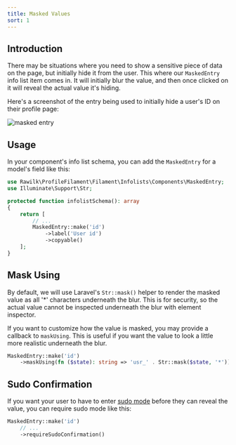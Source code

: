```yaml
---
title: Masked Values
sort: 1
---
```


## Introduction

There may be situations where you need to show a sensitive piece of data on the page, but initially hide it from the user. This where our `MaskedEntry` info list item comes in. It will initially blur the value, and then once clicked on it will reveal the actual value it's hiding.

Here's a screenshot of the entry being used to initially hide a user's ID on their profile page:

![masked entry](https://github.com/rawilk/profile-filament-plugin/blob/main/assets/images/masked-entry.png)

## Usage

In your component's info list schema, you can add the `MaskedEntry` for a model's field like this:

```php
use Rawilk\ProfileFilament\Filament\Infolists\Components\MaskedEntry;
use Illuminate\Support\Str;

protected function infolistSchema(): array
{
    return [
        // ...
        MaskedEntry::make('id')
            ->label('User id')
            ->copyable()
    ];
}
```

## Mask Using

By default, we will use Laravel's `Str::mask()` helper to render the masked value as all '*' characters underneath the blur. This is for security, so the actual value cannot be inspected underneath the blur with element inspector.

If you want to customize how the value is masked, you may provide a callback to `maskUsing`. This is useful if you want the value to look a little more realistic underneath the blur.

```php
MaskedEntry::make('id')
    ->maskUsing(fn ($state): string => 'usr_' . Str::mask($state, '*'))
```

## Sudo Confirmation

If you want your user to have to enter [sudo mode](/docs/profile-filament-plugin/{version}/advanced-usage/sudo) before they can reveal the value, you can require sudo mode like this:

```php
MaskedEntry::make('id')
    // ...
    ->requireSudoConfirmation()
```
